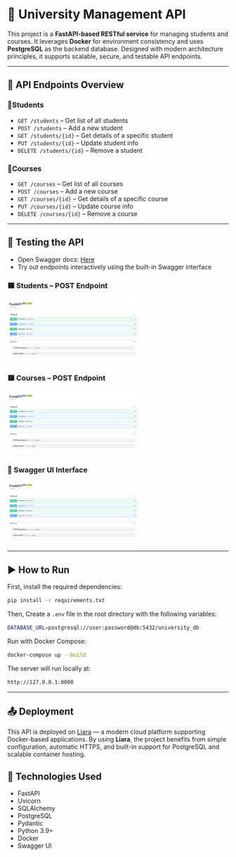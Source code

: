 # 📘 University Management API

This project is a **FastAPI-based RESTful service** for managing students and courses. It leverages **Docker** for environment consistency and uses **PostgreSQL** as the backend database. Designed with modern architecture principles, it supports scalable, secure, and testable API endpoints.

---
## 📂 API Endpoints Overview

### 🔹Students
- `GET /students` – Get list of all students
- `POST /students` – Add a new student
- `GET /students/{id}` – Get details of a specific student
- `PUT /students/{id}` – Update student info
- `DELETE /students/{id}` – Remove a student

### 🔹Courses
- `GET /courses` – Get list of all courses
- `POST /courses` – Add a new course
- `GET /courses/{id}` – Get details of a specific course
- `PUT /courses/{id}` – Update course info
- `DELETE /courses/{id}` – Remove a course

---

## 🧪 Testing the API

- Open Swagger docs: [Here](http://localhost:8000/docs)
- Try out endpoints interactively using the built-in Swagger interface

### 🟦 Students – POST Endpoint
<img src="docs/1.png" width= "300">

### 🟥 Courses – POST Endpoint
<img src="docs/1.png" width= "300">

### 🔧 Swagger UI Interface
<img src="docs/1.png" width= "300">

---

## ▶️ How to Run

First, install the required dependencies:

```bash
pip install -r requirements.txt
```

Then, Create a `.env` file in the root directory with the following variables:

```bash
DATABASE_URL=postgresql://user:password@db:5432/university_db
```

Run with Docker Compose:

```bash
docker-compose up --build
```
The server will run locally at:

```bash
http://127.0.0.1:8000
```

---
## 📤 Deployment

This API is deployed on [Liara](https://liara.ir/) — a modern cloud platform supporting Docker-based applications. By using **Liara**, the project benefits from simple configuration, automatic HTTPS, and built-in support for PostgreSQL and scalable container hosting.

## 🧪 Technologies Used

- FastAPI
- Uvicorn
- SQLAlchemy
- PostgreSQL
- Pydantic
- Python 3.9+
- Docker
- Swagger UI 
